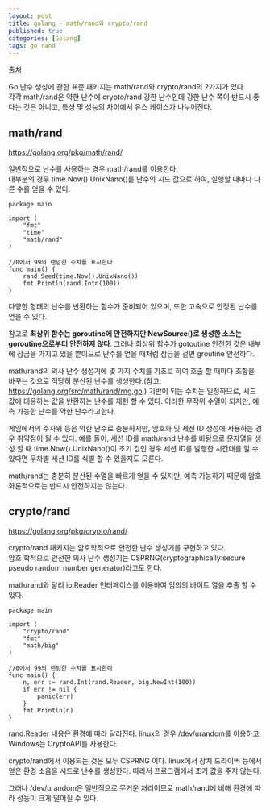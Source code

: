 ```yaml
---
layout: post
title: golang - math/rand와 crypto/rand
published: true
categories: [Golang]
tags: go rand
---
```

[출처](https://qiita.com/crifff/items/b116e6235fedcd18e0de  )  
  
Go 난수 생성에 관한 표준 패키지는 math/rand와 crypto/rand의 2가지가 있다.  
각각 math/rand은 약한 난수에 crypto/rand 강한 난수인데 강한 난수 쪽이 반드시 좋다는 것은 아니고, 특성 및 성능의 차이에서 유스 케이스가 나누어진다.  

## math/rand
https://golang.org/pkg/math/rand/  
  
일반적으로 난수를 사용하는 경우 math/rand를 이용한다.  
대부분의 경우 time.Now().UnixNano()를 난수의 시드 값으로 하여, 실행할 때마다 다른 수를 얻을 수 있다.  
```
package main

import (
    "fmt"
    "time"
    "math/rand"
)

//0에서 99의 랜덤한 수치를 표시한다
func main() {
    rand.Seed(time.Now().UnixNano())
    fmt.Println(rand.Intn(100))
}
```
  
다양한 형태의 난수를 반환하는 함수가 준비되어 있으며, 또한 고속으로 안정된 난수를 얻을 수 있다.  
  
참고로 **최상위 함수는 goroutine에 안전하지만 NewSource()로 생성한 소스는 goroutine으로부터 안전하지 않다**.  그러나 최상위 함수가 gotoutine 안전한 것은 내부에 잠금을 가지고 있을 뿐이므로 난수를 얻을 때처럼 잠금을 걸면 groutine 안전하다.  
  
math/rand의 의사 난수 생성기에 몇 가지 수치를 기초로 하여 호출 할 때마다 조합을 바꾸는 것으로 적당히 분산된 난수를 생성한다.(참고: https://golang.org/src/math/rand/rng.go ) 기반이 되는 수치는 일정하므로, 시드 값에 대응하는 값을 반환하는 난수를 재현 할 수 있다. 이러한 무작위 수열이 되지만, 예측 가능한 난수를 약한 난수라고한다.  
  
게임에서의 주사위 등은 약한 난수로 충분하지만, 암호화 및 세션 ID 생성에 사용하는 경우 취약점이 될 수 있다. 예를 들어, 세션 ID를 math/rand 난수를 바탕으로 문자열을 생성 할 때 time.Now().UnixNano()이 초기 값인 경우 세션 ID를 발행한 시간대를 알 수 있다면 무차별 세션 ID를 식별 할 수 있을지도 모른다.  
  
math/rand는 충분히 분산된 수열을 빠르게 얻을 수 있지만, 예측 가능하기 때문에 암호화론적으로는 반드시 안전하지는 않는다.  
  
  
  
## crypto/rand
https://golang.org/pkg/crypto/rand/  

crypto/rand 패키지는 암호학적으로 안전한 난수 생성기를 구현하고 있다.  
암호 학적으로 안전한 의사 난수 생성기는 CSPRNG(cryptographically secure pseudo random number generator)라고도 한다.  
  
math/rand와 달리 io.Reader 인터페이스를 이용하여 임의의 바이트 열을 추출 할 수 있다.  
```
package main

import (
    "crypto/rand"
    "fmt"
    "math/big"
)

//0에서 99의 랜덤한 수치를 표시한다
func main() {
    n, err := rand.Int(rand.Reader, big.NewInt(100))
    if err != nil {
        panic(err)
    }
    fmt.Println(n)
}
```
  
rand.Reader 내용은 환경에 따라 달라진다. linux의 경우 /dev/urandom를 이용하고, Windows는 CryptoAPI를 사용한다.  
  
crypto/rand에서 이용되는 것은 모두 CSPRNG 이다. linux에서 장치 드라이버 등에서 얻은 환경 소음을 시드로 난수를 생성한다. 따라서 프로그램에서 초기 값을 주지 않는다.  
  
그러나 /dev/urandom은 일반적으로 무거운 처리이므로 math/rand에 비해 환경에 따라 성능이 크게 떨어질 수 있다.  
  
